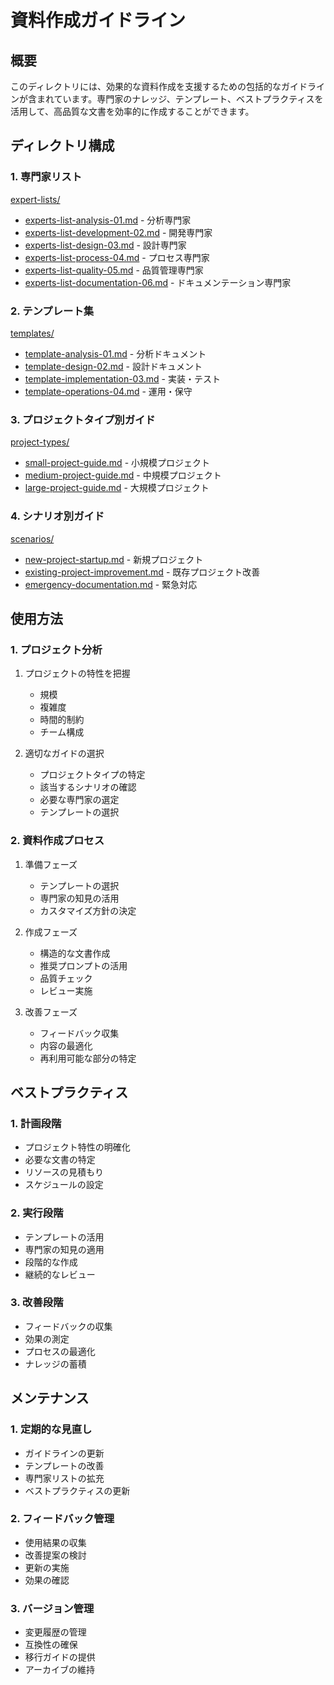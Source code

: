 # 資料作成ガイドライン

## 概要
このディレクトリには、効果的な資料作成を支援するための包括的なガイドラインが含まれています。専門家のナレッジ、テンプレート、ベストプラクティスを活用して、高品質な文書を効率的に作成することができます。

## ディレクトリ構成

### 1. 専門家リスト
[expert-lists/](./expert-lists/)
- [experts-list-analysis-01.md](./expert-lists/experts-list-analysis-01.md) - 分析専門家
- [experts-list-development-02.md](./expert-lists/experts-list-development-02.md) - 開発専門家
- [experts-list-design-03.md](./expert-lists/experts-list-design-03.md) - 設計専門家
- [experts-list-process-04.md](./expert-lists/experts-list-process-04.md) - プロセス専門家
- [experts-list-quality-05.md](./expert-lists/experts-list-quality-05.md) - 品質管理専門家
- [experts-list-documentation-06.md](./expert-lists/experts-list-documentation-06.md) - ドキュメンテーション専門家

### 2. テンプレート集
[templates/](./templates/)
- [template-analysis-01.md](./templates/template-analysis-01.md) - 分析ドキュメント
- [template-design-02.md](./templates/template-design-02.md) - 設計ドキュメント
- [template-implementation-03.md](./templates/template-implementation-03.md) - 実装・テスト
- [template-operations-04.md](./templates/template-operations-04.md) - 運用・保守

### 3. プロジェクトタイプ別ガイド
[project-types/](./project-types/)
- [small-project-guide.md](./project-types/small-project-guide.md) - 小規模プロジェクト
- [medium-project-guide.md](./project-types/medium-project-guide.md) - 中規模プロジェクト
- [large-project-guide.md](./project-types/large-project-guide.md) - 大規模プロジェクト

### 4. シナリオ別ガイド
[scenarios/](./scenarios/)
- [new-project-startup.md](./scenarios/new-project-startup.md) - 新規プロジェクト
- [existing-project-improvement.md](./scenarios/existing-project-improvement.md) - 既存プロジェクト改善
- [emergency-documentation.md](./scenarios/emergency-documentation.md) - 緊急対応

## 使用方法

### 1. プロジェクト分析
1. プロジェクトの特性を把握
   - 規模
   - 複雑度
   - 時間的制約
   - チーム構成

2. 適切なガイドの選択
   - プロジェクトタイプの特定
   - 該当するシナリオの確認
   - 必要な専門家の選定
   - テンプレートの選択

### 2. 資料作成プロセス
1. 準備フェーズ
   - テンプレートの選択
   - 専門家の知見の活用
   - カスタマイズ方針の決定

2. 作成フェーズ
   - 構造的な文書作成
   - 推奨プロンプトの活用
   - 品質チェック
   - レビュー実施

3. 改善フェーズ
   - フィードバック収集
   - 内容の最適化
   - 再利用可能な部分の特定

## ベストプラクティス

### 1. 計画段階
- プロジェクト特性の明確化
- 必要な文書の特定
- リソースの見積もり
- スケジュールの設定

### 2. 実行段階
- テンプレートの活用
- 専門家の知見の適用
- 段階的な作成
- 継続的なレビュー

### 3. 改善段階
- フィードバックの収集
- 効果の測定
- プロセスの最適化
- ナレッジの蓄積

## メンテナンス

### 1. 定期的な見直し
- ガイドラインの更新
- テンプレートの改善
- 専門家リストの拡充
- ベストプラクティスの更新

### 2. フィードバック管理
- 使用結果の収集
- 改善提案の検討
- 更新の実施
- 効果の確認

### 3. バージョン管理
- 変更履歴の管理
- 互換性の確保
- 移行ガイドの提供
- アーカイブの維持